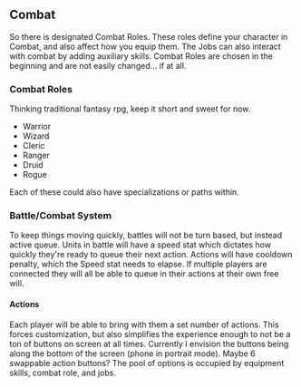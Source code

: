 ## Combat

So there is designated Combat Roles. These roles define your character in Combat, and also affect how you equip them. The Jobs can also interact with combat by adding auxiliary skills. Combat Roles are chosen in the beginning and are not easily changed... if at all.

### Combat Roles

Thinking traditional fantasy rpg, keep it short and sweet for now.

 - Warrior
 - Wizard
 - Cleric
 - Ranger
 - Druid
 - Rogue

Each of these could also have specializations or paths within.

### Battle/Combat System

To keep things moving quickly, battles will not be turn based, but instead active queue. Units in battle will have a speed stat which dictates how quickly they're ready to queue their next action. Actions will have cooldown penalty, which the Speed stat needs to elapse. If multiple players are connected they will all be able to queue in their actions at their own free will.

#### Actions

Each player will be able to bring with them a set number of actions. This forces customization, but also simplifies the experience enough to not be a ton of buttons on screen at all times. Currently I envision the buttons being along the bottom of the screen (phone in portrait mode). Maybe 6 swappable action buttons? The pool of options is occupied by equipment skills, combat role, and jobs.
